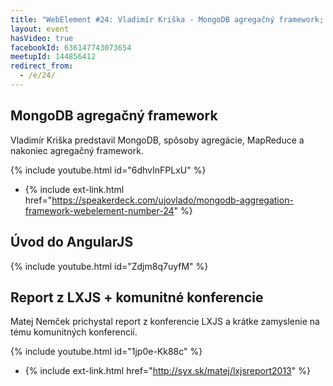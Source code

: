 ```yaml
---
title: "WebElement #24: Vladimír Kriška - MongoDB agregačný framework; Gregor Raýman - Úvod do AngularJS; Matej Nemček - Report z LXJS + komunitné konferencie"
layout: event
hasVideo: true
facebookId: 636147743073654
meetupId: 144856412
redirect_from:
  - /e/24/
---
```


## MongoDB agregačný framework

Vladimír Kriška predstavil MongoDB, spôsoby agregácie, MapReduce a nakoniec agregačný framework.

{% include youtube.html id="6dhvInFPLxU" %}

- {% include ext-link.html href="https://speakerdeck.com/ujovlado/mongodb-aggregation-framework-webelement-number-24" %}


## Úvod do AngularJS

{% include youtube.html id="Zdjm8q7uyfM" %}


## Report z LXJS + komunitné konferencie

Matej Nemček prichystal report z konferencie LXJS a krátke zamyslenie na tému komunitných konferencií.

{% include youtube.html id="1jp0e-Kk88c" %}

- {% include ext-link.html href="http://syx.sk/matej/lxjsreport2013" %}

